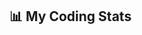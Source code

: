 <!-- BLOG-POSTS:START -->
<!-- BLOG-POSTS:END -->

## 📊 My Coding Stats

<!--START_SECTION:waka-->
<!--END_SECTION:waka-->
